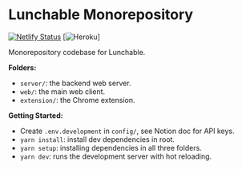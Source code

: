 # Lunchable Monorepository

[![Netlify Status](https://api.netlify.com/api/v1/badges/941e06fb-c043-4327-a6f9-acd67804bc74/deploy-status)](https://app.netlify.com/sites/lunchable/deploys)
[![Heroku](https://heroku-badge.herokuapp.com/?app=lunchable-api)]

Monorepository codebase for Lunchable.

**Folders:**

- `server/`: the backend web server.
- `web/`: the main web client.
- `extension/`: the Chrome extension.

**Getting Started:**

- Create `.env.development` in `config/`, see Notion doc for API keys.
- `yarn install`: install dev dependencies in root.
- `yarn setup`: installing dependencies in all three folders.
- `yarn dev`: runs the development server with hot reloading.
